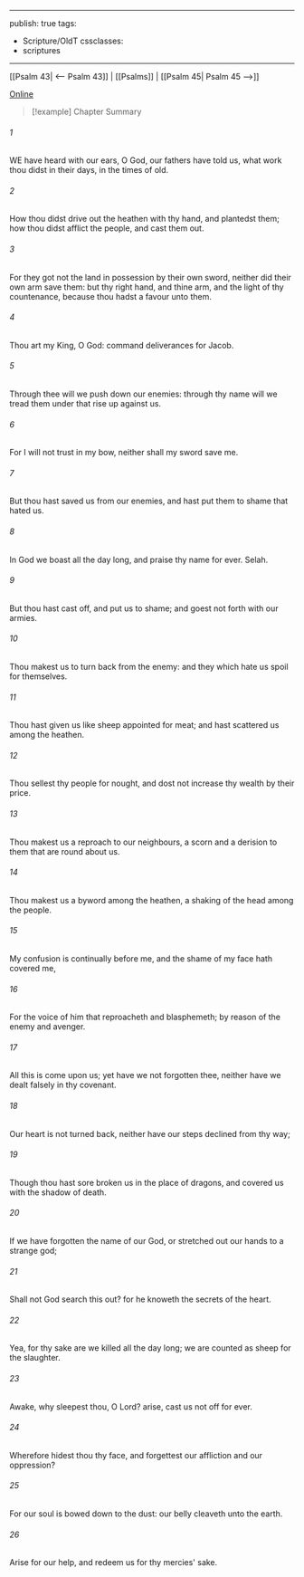 

---
publish: true
tags:
  - Scripture/OldT
cssclasses:
  - scriptures
---
[[Psalm 43| <-- Psalm 43]] | [[Psalms]] | [[Psalm 45| Psalm 45 -->]]

[Online](https://churchofjesuschrist.org/study/scriptures/ot/ps/44?lang=eng)

>[!example] Chapter Summary
>
###### 1
WE have heard with our ears, O God, our fathers have told us, what work thou didst in their days, in the times of old.
###### 2
How thou didst drive out the heathen with thy hand, and plantedst them; how thou didst afflict the people, and cast them out.
###### 3
For they got not the land in possession by their own sword, neither did their own arm save them: but thy right hand, and thine arm, and the light of thy countenance, because thou hadst a favour unto them.
###### 4
Thou art my King, O God: command deliverances for Jacob.
###### 5
Through thee will we push down our enemies: through thy name will we tread them under that rise up against us.
###### 6
For I will not trust in my bow, neither shall my sword save me.
###### 7
But thou hast saved us from our enemies, and hast put them to shame that hated us.
###### 8
In God we boast all the day long, and praise thy name for ever.  Selah.
###### 9
But thou hast cast off, and put us to shame; and goest not forth with our armies.
###### 10
Thou makest us to turn back from the enemy: and they which hate us spoil for themselves.
###### 11
Thou hast given us like sheep appointed for meat; and hast scattered us among the heathen.
###### 12
Thou sellest thy people for nought, and dost not increase thy wealth by their price.
###### 13
Thou makest us a reproach to our neighbours, a scorn and a derision to them that are round about us.
###### 14
Thou makest us a byword among the heathen, a shaking of the head among the people.
###### 15
My confusion is continually before me, and the shame of my face hath covered me,
###### 16
For the voice of him that reproacheth and blasphemeth; by reason of the enemy and avenger.
###### 17
All this is come upon us; yet have we not forgotten thee, neither have we dealt falsely in thy covenant.
###### 18
Our heart is not turned back, neither have our steps declined from thy way;
###### 19
Though thou hast sore broken us in the place of dragons, and covered us with the shadow of death.
###### 20
If we have forgotten the name of our God, or stretched out our hands to a strange god;
###### 21
Shall not God search this out?  for he knoweth the secrets of the heart.
###### 22
Yea, for thy sake are we killed all the day long; we are counted as sheep for the slaughter.
###### 23
Awake, why sleepest thou, O Lord?  arise, cast us not off for ever.
###### 24
Wherefore hidest thou thy face, and forgettest our affliction and our oppression?
###### 25
For our soul is bowed down to the dust: our belly cleaveth unto the earth.
###### 26
Arise for our help, and redeem us for thy mercies' sake.



